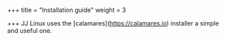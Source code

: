 +++
title = "Installation guide"
weight = 3

+++
JJ Linux uses the [calamares\](https://calamares.io) installer a simple and useful one.